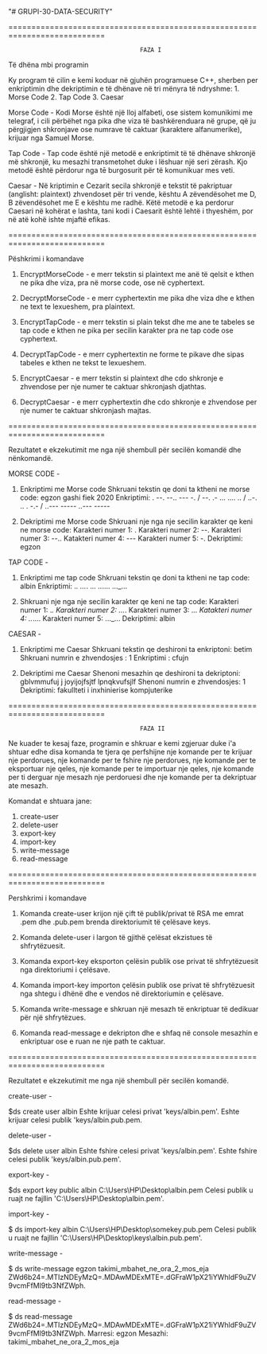 "# GRUPI-30-DATA-SECURITY" 

===========================================================================

                                         FAZA I

Të dhëna mbi programin

Ky program të cilin e kemi koduar në gjuhën programuese C++, sherben per enkriptimin dhe dekriptimin e të dhënave në tri mënyra të ndryshme:
             1. Morse Code
             2. Tap Code
             3. Caesar

Morse Code -
Kodi Morse është një lloj alfabeti, ose sistem komunikimi me telegraf, i cili përbëhet nga pika dhe viza të bashkërenduara në grupe, që ju përgjigjen shkronjave ose numrave të caktuar (karaktere alfanumerike), krijuar nga Samuel Morse.

Tap Code -
Tap code është një metodë e enkriptimit të të dhënave shkronjë më shkronjë, ku mesazhi transmetohet duke i lëshuar një seri zërash. Kjo metodë është përdorur nga tē burgosurit për të komunikuar mes veti.

Caesar -
Në kriptimin e Cezarit secila shkronjë e tekstit të pakriptuar (anglisht: plaintext) zhvendoset për tri vende, kështu A zëvendësohet me D, B zëvendësohet me E e kështu me radhë. Këtë metodë e ka perdorur Caesari në kohërat e lashta, tani kodi i Caesarit është lehtë i thyeshëm, por në atë kohë ishte mjaftë efikas.

===========================================================================

Pëshkrimi i komandave

1. EncryptMorseCode - e merr tekstin si plaintext me anë të qelsit e kthen ne pika dhe viza, pra në morse code, ose në cyphertext.

2. DecryptMorseCode - e merr cyphertextin me pika dhe viza dhe e kthen ne text te lexueshem, pra plaintext.

3. EncryptTapCode - e merr tekstin si plain tekst dhe me ane te tabeles se tap code e kthen ne pika per secilin karakter pra ne tap code ose cyphertext.

4. DecryptTapCode - e merr cyphertextin ne forme te pikave dhe sipas tabeles e kthen ne tekst te lexueshem.

5. EncryptCaesar - e merr tekstin si plaintext dhe cdo shkronje e zhvendose per nje numer te caktuar shkronjash djathtas.

6. DecryptCaesar - e merr cyphertextin dhe cdo shkronje e zhvendose per nje numer te caktuar shkronjash majtas.

===========================================================================

Rezultatet e ekzekutimit me nga një shembull për secilën komandë dhe nënkomandë.

MORSE CODE -

1. Enkriptimi me Morse code
Shkruani tekstin qe doni ta ktheni ne morse code: egzon gashi fiek 2020
Enkriptimi: . --. --.. --- -. / --. .- ... .... .. / ..-. .. . -.- / ..--- ----- ..--- ----- 

2. Dekriptimi me Morse code
Shkruani nje nga nje secilin karakter qe keni ne morse code:
Karakteri numer 1: .
Karakteri numer 2: --.
Karakteri numer 3: --..
Katakteri numer 4: ---
Karakteri numer 5: -.
Dekriptimi: egzon

TAP CODE -

1. Enkriptimi me tap code
Shkruani tekstin qe doni ta ktheni ne tap code: albin
Enkriptimi: ._.  ..._.  ._..  .._....  ..._...

2. Shkruani nje nga nje secilin karakter qe keni ne tap code:
Karakteri numer 1: ._.
Karakteri numer 2: ..._.
Karakteri numer 3: ._..
Katakteri numer 4: .._....
Karakteri numer 5: ..._...
Dekriptimi: albin

CAESAR -

1. Enkriptimi me Caesar
Shkruani tekstin qe deshironi ta enkriptoni: betim 
Shkruani numrin e zhvendosjes : 1
Enkriptimi : cfujn

2. Dekriptimi me Caesar
Shenoni mesazhin qe deshironi ta dekriptoni: gblvmmufuj j joyijojfsjtf lpnqkvufsjlf
Shenoni numrin e zhvendosjes: 1
Dekriptimi: fakullteti i inxhinierise kompjuterike

===========================================================================

                                         FAZA II

Ne kuader te kesaj faze, programin e shkruar e kemi zgjeruar duke i'a shtuar edhe disa komanda te tjera qe perfshijne nje komande per 
te krijuar nje perdorues, nje komande per te fshire nje perdorues, nje komande per te eksportuar nje qeles, nje komande per te importuar
nje qeles, nje komande per ti derguar nje mesazh nje perdoruesi dhe nje komande per ta dekriptuar ate mesazh.

Komandat e shtuara jane:

1. create-user
2. delete-user
3. export-key
4. import-key
5. write-message
6. read-message

===========================================================================

Pershkrimi i komandave

1. Komanda create-user krijon një çift të publik/privat të RSA me emrat <name>.pem dhe <name>.pub.pem brenda direktoriumit të çelësave keys.

2. Komanda delete-user i largon të gjithë çelësat ekzistues të shfrytëzuesit.

3. Komanda export-key eksporton çelësin publik ose privat të shfrytëzuesit nga direktoriumi i çelësave.

4. Komanda import-key importon çelësin publik ose privat të shfrytëzuesit nga shtegu i dhënë dhe e vendos në direktoriumin e çelësave.

5. Komanda write-message e shkruan një mesazh të enkriptuar të dedikuar për një shfrytëzues.

6. Komanda read-message e dekripton dhe e shfaq në console mesazhin e enkriptuar ose e ruan ne nje path te caktuar.

===========================================================================

Rezultatet e ekzekutimit me nga një shembull për secilën komandë.

create-user -

$ds create user albin
Eshte krijuar celesi privat 'keys/albin.pem'.
Eshte krijuar celesi publik 'keys/albin.pub.pem.

delete-user -

$ds delete user albin
Eshte fshire celesi privat 'keys/albin.pem'.
Eshte fshire celesi publik 'keys/albin.pub.pem'.

export-key -

$ds export key public albin C:\\Users\\HP\\Desktop\\albin.pem
Celesi publik u ruajt ne fajllin 'C:\\Users\\HP\\Desktop\\albin.pem'.

import-key - 

$ ds import-key albin C:\\Users\\HP\\Desktop\\somekey.pub.pem
Celesi publik u ruajt ne fajllin 'C:\\Users\\HP\\Desktop\\keys\\albin.pub.pem'.

write-message -

$ ds write-message egzon takimi_mbahet_ne_ora_2_mos_eja
ZWd6b24=.MTIzNDEyMzQ=.MDAwMDExMTE=.dGFraW1pX21iYWhldF9uZV9vcmFfMl9tb3NfZWph.

read-message -

$ ds read-message ZWd6b24=.MTIzNDEyMzQ=.MDAwMDExMTE=.dGFraW1pX21iYWhldF9uZV9vcmFfMl9tb3NfZWph.
Marresi: egzon
Mesazhi: takimi_mbahet_ne_ora_2_mos_eja
